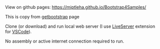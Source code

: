 View on github pages: https://miptleha.github.io/Bootstrap4Samples/

This is copy from [getbootstrap](https://getbootstrap.com/docs/4.5/examples/) page

Clone (or download) and run local web server (I use [LiveServer](https://marketplace.visualstudio.com/items?itemName=ritwickdey.LiveServer) extension for [VSCode](https://code.visualstudio.com/)).

No assembly or active internet connection required to run.

